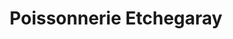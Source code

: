 ---
title: "Poissonnerie Etchegaray"
url: /saint-palais/poissonnerie-etchegaray/
shop: fruits de mer
---